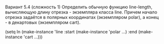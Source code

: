 Вариант 5.4 (сложность 1) Определить обычную функцию line-length, вычисляющую длину отрезка - экземпляра класса line. Причем начало отрезка задаётся в полярных координатах (экземпляром polar), а конец - в декартовых (экземпляром cart).

(setq ln (make-instance 'line
           :start (make-instance 'polar ...)
           :end (make-instance 'cart ...)))
